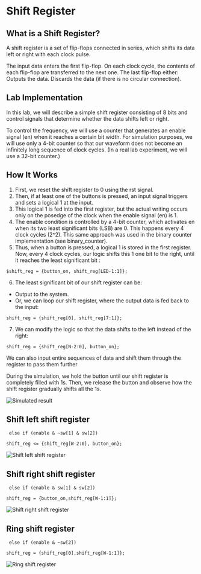 # **Shift Register**

##  What is a Shift Register?

A shift register is a set of flip-flops connected in series, which shifts its data left or right with each clock pulse.

The input data enters the first flip-flop.
On each clock cycle, the contents of each flip-flop are transferred to the next one.
The last flip-flop either:
Outputs the data.
Discards the data (if there is no circular connection).

##  Lab Implementation

In this lab, we will describe a simple shift register consisting of 8 bits and control signals that determine whether the data shifts left or right.

To control the frequency, we will use a counter that generates an enable signal (en) when it reaches a certain bit width. For simulation purposes, we will use only a 4-bit counter so that our waveform does not become an infinitely long sequence of clock cycles.
(In a real lab experiment, we will use a 32-bit counter.)

##  How It Works

1. First, we reset the shift register to 0 using the rst signal.
2. Then, if at least one of the buttons is pressed, an input signal triggers and sets a logical 1 at the input.
3. This logical 1 is fed into the first register, but the actual writing occurs only on the posedge of the clock when the enable signal (en) is 1.
4. The enable condition is controlled by a 4-bit counter, which activates en when its two least significant bits (LSB) are 0. This happens every 4 clock cycles (2^2). This same approach was used in the binary counter implementation (see binary_counter).
5. Thus, when a button is pressed, a logical 1 is stored in the first register. Now, every 4 clock cycles, our logic shifts this 1 one bit to the right, until it reaches the least significant bit :

```$shift_reg = {button_on, shift_reg[LED-1:1]};```                                                                                                                          

6. The least significant bit of our shift register can be:
- Output to the system.
- Or, we can loop our shift register, where the output data is fed back to the input:

```shift_reg = {shift_reg[0], shift_reg[7:1]};```                                                                                                                  

7. We can modify the logic so that the data shifts to the left instead of the right:         

```shift_reg = {shift_reg[N-2:0], button_on};```                                                                                                          

We can also input entire sequences of data and shift them through the register to pass them further

During the simulation, we hold the button until our shift register is completely filled with 1s. Then, we release the button and observe how the shift register gradually shifts all the 1s.

![Simulated result](wave_form.png)

##  Shift left shift register 

``` else if (enable & ~sw[1] & sw[2])```

```shift_reg <= {shift_reg[W-2:0], button_on}; ``` 

![Shift left shift register](shft_reg_lft.gif)

##  Shift right shift register 

``` else if (enable & sw[1] & sw[2])```

```shift_reg = {button_on,shift_reg[W-1:1]}; ``` 

![Shift right shift register](shft_reg_rght.gif)

##  Ring shift register 

``` else if (enable & ~sw[2])```

```shift_reg = {shift_reg[0],shift_reg[W-1:1]}; ``` 

![Ring shift register](shft_reg_ring.gif)
